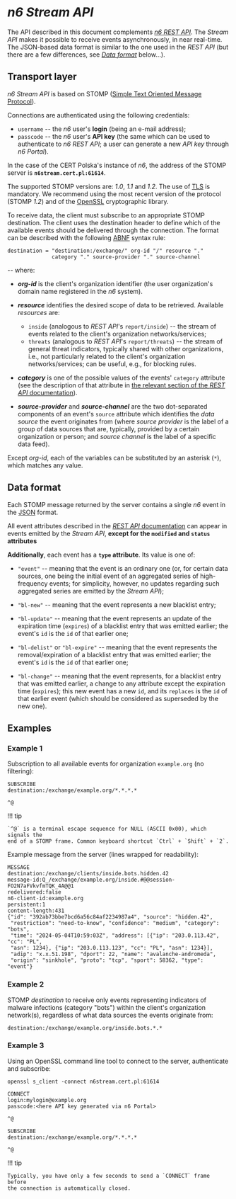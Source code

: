<style>
  code.language-bash::before{
    content: "$ ";
  }
  code.language-bashcmd::before{
    content: "$ ";
  }
</style>


# *n6 Stream API*

The API described in this document complements [*n6 REST API*](restapi.md).
The *Stream API* makes it possible to receive events asynchronously, in
near real-time. The JSON-based data format is similar to the one used in
the *REST API* (but there are a few differences, see [*Data
format*](#data-format) below...).


## Transport layer

*n6 Stream API* is based on STOMP ([Simple Text Oriented Message
Protocol](https://stomp.github.io/)).

Connections are authenticated using the following credentials:

- `username` -- the *n6* user's **login** (being an e-mail address);
- `passcode` -- the *n6* user's **API key** (the same which can be used
  to authenticate to *n6 REST API*; a user can generate a new *API key*
  through *n6 Portal*).

In the case of the CERT Polska's instance of *n6*, the address of the STOMP
server is **`n6stream.cert.pl:61614`**.

The supported STOMP versions are: *1.0*, *1.1* and *1.2*. The use of
[TLS](https://en.wikipedia.org/wiki/Transport_Layer_Security) is
mandatory. We recommend using the most recent version of the protocol
(STOMP *1.2*) and of the [OpenSSL](https://openssl-library.org/) cryptographic
library.

To receive data, the client must subscribe to an appropriate STOMP destination.
The client uses the destination header to define which of the available events
should be delivered through the connection. The format can be described with
the following [ABNF](https://datatracker.ietf.org/doc/html/rfc2234) syntax rule:

```
destination = "destination:/exchange/" org-id "/" resource "."
              category "." source-provider "." source-channel
```

-- where:

- **_org-id_** is the client's organization identifier (the user organization's
  domain name registered in the *n6* system).

- **_resource_** identifies the desired scope of data to be retrieved. Available
  *resources* are:
    - `inside` (analogous to *REST API*'s `report/inside`) -- the stream of
      events related to the client's organization networks/services;
    - `threats` (analogous to *REST API*'s `report/threats`) -- the stream of
      general threat indicators, typically shared with other organizations,
      i.e., not particularly related to the client's organization
      networks/services; can be useful, e.g., for blocking rules.

- **_category_** is one of the possible values of the events' `category` attribute
  (see the description of that attribute in [the relevant section of the *REST
  API* documentation](restapi.md#event-attributes)).

- **_source-provider_** and **_source-channel_** are the two dot-separated
  components of an event's `source` attribute which identifies the *data source*
  the event originates from (where *source provider* is the label of a group
  of data sources that are, typically, provided by a certain organization
  or person; and *source channel* is the label of a specific data feed).

Except *org-id*, each of the variables can be substituted by an asterisk (`*`),
which matches any value.


## Data format

Each STOMP message returned by the server contains a single *n6* event in the
[JSON](https://www.json.org/json-en.html) format.

All event attributes described in the [*REST API*
documentation](restapi.md#event-attributes) can appear in events emitted
by the *Stream API*, **except for the `modified` and `status`
attributes**

**Additionally**, each event has a **`type` attribute**. Its value is one of:

- `"event"` -- meaning that the event is an ordinary one (or, for certain
  data sources, one being the initial event of an aggregated series of
  high-frequency events; for simplicity, however, no updates regarding
  such aggregated series are emitted by the *Stream API*);

- `"bl-new"` -- meaning that the event represents a new blacklist entry;

- `"bl-update"` -- meaning that the event represents an update of the
  expiration time (`expires`) of a blacklist entry that was emitted
  earlier; the event's `id` is the `id` of that earlier one;

- `"bl-delist"` or `"bl-expire"` -- meaning that the event represents
  the removal/expiration of a blacklist entry that was emitted earlier;
  the event's `id` is the `id` of that earlier one;

- `"bl-change"` -- meaning that the event represents, for a blacklist
  entry that was emitted earlier, a change to any attribute except the
  expiration time (`expires`); this new event has a new `id`, and its
  `replaces` is the `id` of that earlier event (which should be considered
  as superseded by the new one).


## Examples

### Example 1

Subscription to all available events for organization `example.org`
(no filtering):

```
SUBSCRIBE
destination:/exchange/example.org/*.*.*.*

^@
```

!!! tip

    `^@` is a terminal escape sequence for NULL (ASCII 0x00), which signals the
    end of a STOMP frame. Common keyboard shortcut `Ctrl` + `Shift` + `2`.

Example message from the server (lines wrapped for readability):

```
MESSAGE
destination:/exchange/clients/inside.bots.hidden.42
message-id:Q_/exchange/example.org/inside.#@@session-FO2N7aFVkvfmTQK_4A@@1
redelivered:false
n6-client-id:example.org
persistent:1
content-length:431
{"id": "392ab73bbe7bcd6a56c84af2234987a4", "source": "hidden.42",
 "restriction": "need-to-know", "confidence": "medium", "category": "bots",
 "time": "2024-05-04T10:59:03Z", "address": [{"ip": "203.0.113.42", "cc": "PL",
 "asn": 1234}, {"ip": "203.0.113.123", "cc": "PL", "asn": 1234}],
 "adip": "x.x.51.198", "dport": 22, "name": "avalanche-andromeda",
 "origin": "sinkhole", "proto": "tcp", "sport": 58362, "type": "event"}
```

### Example 2

STOMP *destination* to receive only events representing indicators of
malware infections (category "bots") within the client's organization
network(s), regardless of what data sources the events originate from:

```
destination:/exchange/example.org/inside.bots.*.*
```

### Example 3

Using an OpenSSL command line tool to connect to the server, authenticate
and subscribe:

```bashcmd
openssl s_client -connect n6stream.cert.pl:61614

CONNECT
login:mylogin@example.org
passcode:<here API key generated via n6 Portal>

^@

SUBSCRIBE
destination:/exchange/example.org/*.*.*.*

^@
```

!!! tip

    Typically, you have only a few seconds to send a `CONNECT` frame before
    the connection is automatically closed.
